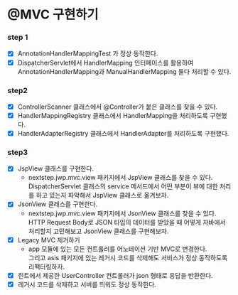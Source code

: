 # @MVC 구현하기

### step 1
- [x] AnnotationHandlerMappingTest 가 정상 동작한다.
- [x] DispatcherServlet에서 HandlerMapping 인터페이스를 활용하여 AnnotationHandlerMapping과 ManualHandlerMapping 둘다 처리할 수 있다.

### step2
- [x] ControllerScanner 클래스에서 @Controller가 붙은 클래스를 찾을 수 있다.
- [x] HandlerMappingRegistry 클래스에서 HandlerMapping을 처리하도록 구현했다.
- [x] HandlerAdapterRegistry 클래스에서 HandlerAdapter를 처리하도록 구현했다.

### step3

- [x] JspView 클래스를 구현한다.
  - nextstep.jwp.mvc.view 패키지에서 JspView 클래스를 찾을 수 있다.  
    DispatcherServlet 클래스의 service 메서드에서 어떤 부분이 뷰에 대한 처리를 하고 있는지 파악해서 JspView 클래스로 옮겨보자.
- [x] JsonView 클래스를 구현한다.
  - nextstep.jwp.mvc.view 패키지에서 JsonView 클래스를 찾을 수 있다.  
    HTTP Request Body로 JSON 타입의 데이터를 받았을 때 어떻게 자바에서 처리할지 고민해보고 JsonView 클래스를 구현해보자.
- [x] Legacy MVC 제거하기
  - app 모듈에 있는 모든 컨트롤러를 어노테이션 기반 MVC로 변경한다.  
  그리고 asis 패키지에 있는 레거시 코드를 삭제해도 서비스가 정상 동작하도록 리팩터링하자.
- [x] 힌트에서 제공한 UserController 컨트롤러가 json 형태로 응답을 반환한다.
- [x] 레거시 코드를 삭제하고 서버를 띄워도 정상 동작한다.
